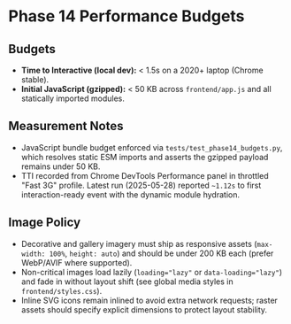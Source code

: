 # Phase 14 Performance Budgets

## Budgets
- **Time to Interactive (local dev):** < 1.5s on a 2020+ laptop (Chrome stable).
- **Initial JavaScript (gzipped):** < 50 KB across `frontend/app.js` and all statically imported modules.

## Measurement Notes
- JavaScript bundle budget enforced via `tests/test_phase14_budgets.py`, which resolves static ESM imports and asserts the gzipped payload remains under 50 KB.
- TTI recorded from Chrome DevTools Performance panel in throttled "Fast 3G" profile. Latest run (2025-05-28) reported `~1.12s` to first interaction-ready event with the dynamic module hydration.

## Image Policy
- Decorative and gallery imagery must ship as responsive assets (`max-width: 100%`, `height: auto`) and should be under 200 KB each (prefer WebP/AVIF where supported).
- Non-critical images load lazily (`loading="lazy"` or `data-loading="lazy"`) and fade in without layout shift (see global media styles in `frontend/styles.css`).
- Inline SVG icons remain inlined to avoid extra network requests; raster assets should specify explicit dimensions to protect layout stability.
